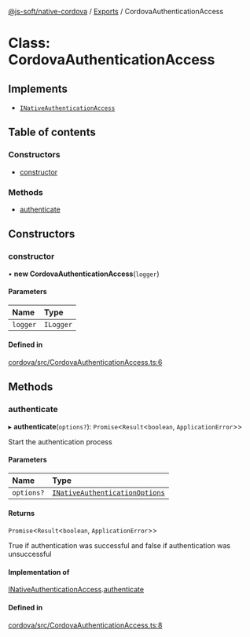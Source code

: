 [@js-soft/native-cordova](../README.md) / [Exports](../modules.md) / CordovaAuthenticationAccess

# Class: CordovaAuthenticationAccess

## Implements

- [`INativeAuthenticationAccess`](../interfaces/INativeAuthenticationAccess.md)

## Table of contents

### Constructors

- [constructor](CordovaAuthenticationAccess.md#constructor)

### Methods

- [authenticate](CordovaAuthenticationAccess.md#authenticate)

## Constructors

### constructor

• **new CordovaAuthenticationAccess**(`logger`)

#### Parameters

| Name | Type |
| :------ | :------ |
| `logger` | `ILogger` |

#### Defined in

[cordova/src/CordovaAuthenticationAccess.ts:6](https://github.com/js-soft/ts-native-access/blob/0bbfc64/packages/cordova/src/CordovaAuthenticationAccess.ts#L6)

## Methods

### authenticate

▸ **authenticate**(`options?`): `Promise`<`Result`<`boolean`, `ApplicationError`\>\>

Start the authentication process

#### Parameters

| Name | Type |
| :------ | :------ |
| `options?` | [`INativeAuthenticationOptions`](../interfaces/INativeAuthenticationOptions.md) |

#### Returns

`Promise`<`Result`<`boolean`, `ApplicationError`\>\>

True if authentication was successful and false if authentication was unsuccessful

#### Implementation of

[INativeAuthenticationAccess](../interfaces/INativeAuthenticationAccess.md).[authenticate](../interfaces/INativeAuthenticationAccess.md#authenticate)

#### Defined in

[cordova/src/CordovaAuthenticationAccess.ts:8](https://github.com/js-soft/ts-native-access/blob/0bbfc64/packages/cordova/src/CordovaAuthenticationAccess.ts#L8)
